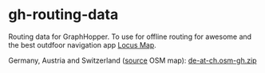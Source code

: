# gh-routing-data

Routing data for GraphHopper. To use for offline routing for awesome and the best outdfoor navigation app [Locus Map](http://www.locusmap.eu).

Germany, Austria and Switzerland ([source](http://download.geofabrik.de/europe/dach.html) OSM map): [de-at-ch.osm-gh.zip
](https://gh-routing-data.ams3.digitaloceanspaces.com/10.06.2018/de-at-ch.osm-gh.zip)
